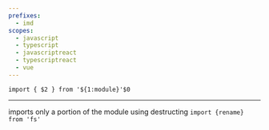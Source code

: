 ```yaml
---
prefixes:
  - imd
scopes:
  - javascript
  - typescript
  - javascriptreact
  - typescriptreact
  - vue
---
```


```
import { $2 } from '${1:module}'$0
```

---

imports only a portion of the module using destructing `import {rename} from 'fs'`
